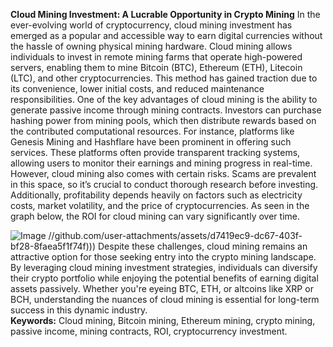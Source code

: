 **Cloud Mining Investment: A Lucrable Opportunity in Crypto Mining**
In the ever-evolving world of cryptocurrency, cloud mining investment has emerged as a popular and accessible way to earn digital currencies without the hassle of owning physical mining hardware. Cloud mining allows individuals to invest in remote mining farms that operate high-powered servers, enabling them to mine Bitcoin (BTC), Ethereum (ETH), Litecoin (LTC), and other cryptocurrencies. This method has gained traction due to its convenience, lower initial costs, and reduced maintenance responsibilities.
One of the key advantages of cloud mining is the ability to generate passive income through mining contracts. Investors can purchase hashing power from mining pools, which then distribute rewards based on the contributed computational resources. For instance, platforms like Genesis Mining and Hashflare have been prominent in offering such services. These platforms often provide transparent tracking systems, allowing users to monitor their earnings and mining progress in real-time.
However, cloud mining also comes with certain risks. Scams are prevalent in this space, so it’s crucial to conduct thorough research before investing. Additionally, profitability depends heavily on factors such as electricity costs, market volatility, and the price of cryptocurrencies. As seen in the graph below, the ROI for cloud mining can vary significantly over time. 

![Image](https://github.com/user-attachments/assets/4a25d116-2220-4385-b08e-f287af8fcbc4)
 //github.com/user-attachments/assets/d7419ec9-dc67-403f-bf28-8faea5f1f74f)))
Despite these challenges, cloud mining remains an attractive option for those seeking entry into the crypto mining landscape. By leveraging cloud mining investment strategies, individuals can diversify their crypto portfolio while enjoying the potential benefits of earning digital assets passively. Whether you're eyeing BTC, ETH, or altcoins like XRP or BCH, understanding the nuances of cloud mining is essential for long-term success in this dynamic industry.  
**Keywords:** Cloud mining, Bitcoin mining, Ethereum mining, crypto mining, passive income, mining contracts, ROI, cryptocurrency investment.
